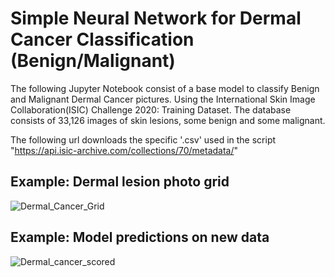 # Simple Neural Network for Dermal Cancer Classification (Benign/Malignant)
The following Jupyter Notebook consist of a base model to classify Benign and Malignant Dermal Cancer pictures. Using the International Skin Image Collaboration(ISIC) Challenge 2020: Training Dataset. 
The database consists of 33,126 images of skin lesions, some benign and some malignant. 

The following url downloads the specific '.csv' used in the script "https://api.isic-archive.com/collections/70/metadata/"

## Example: Dermal lesion photo grid
![Dermal_Cancer_Grid](https://github.com/JulSinger/Dermal_Cancer/assets/144071550/ea5aa18c-1039-4b39-9a85-1015eeb2af76)

## Example: Model predictions on new data
![Dermal_cancer_scored](https://github.com/JulSinger/Dermal_Cancer/assets/144071550/d1677598-601c-4f50-b208-26471da55549)
